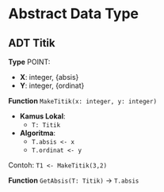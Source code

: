 # Abstract Data Type

## ADT Titik
**Type** POINT: 
- **X**: integer, {absis}
- **Y**: integer, {ordinat}

**Function** `MakeTitik(x: integer, y: integer)`
- **Kamus Lokal**:
  - `T: Titik`
- **Algoritma**:
  - `T.absis <- x`
  - `T.ordinat <- y`

Contoh: `T1 <- MakeTitik(3,2)`

**Function** `GetAbsis(T: Titik)`
    -> `T.absis`